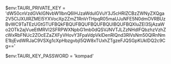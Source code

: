 $env:TAURI_PRIVATE_KEY = 'dW50cnVzdGVkIGNvbW1lbnQ6IHJzaWduIGVuY3J5cHRlZCBzZWNyZXQga2V5ClJXUlRZMEl5YXVocXp2ZmZ1RnVrTHpqR05maUJuNFE5N0dmOVRBUzBvWC9TaTEzUGtGTUFBQkFBQUFBQUFBQUFBQUlBQUFBQXluZEl3SjAzaWo2OTk2ajVueEtMRVI2SFRPWXNpbG1mb0dQSVJNVTJLZzNHdlFQbzhzVzhZcWxRbFNUc2ZOcEZaZXFyVHovY3FpaVdpVklDenRlQnd3RlVsNm50QlRnNmE1bjEvdWRJaC9VSXg1cXpHbzgvbjI5QW8xTUxhZTgzeFJQSGpKUklDQ2c9Cg=='

$env:TAURI_KEY_PASSWORD = 'kompad'